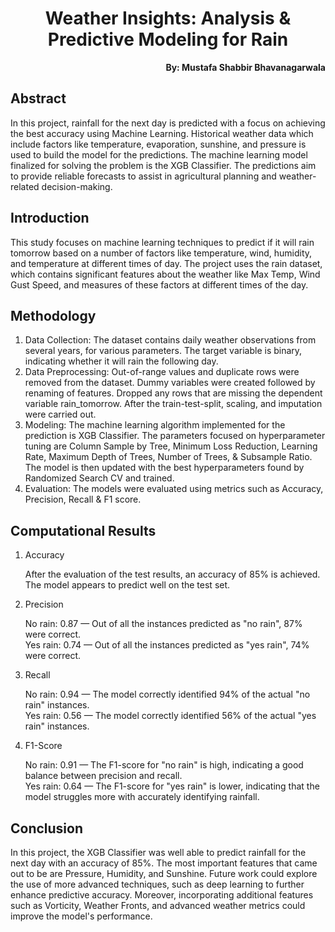 <h1 align="center">Weather Insights: Analysis & Predictive Modeling for Rain</h1>

<p align="right"><b>By: Mustafa Shabbir Bhavanagarwala</b></p>

## Abstract
<p>In this project, rainfall for the next day is predicted with a focus on achieving the best accuracy using Machine Learning. Historical weather data which include factors like temperature, evaporation, sunshine, and pressure is used to build the model for the predictions. The machine learning model finalized for solving the problem is the XGB Classifier. The predictions aim to provide reliable forecasts to assist in agricultural planning and weather-related decision-making.</p>

## Introduction
<p>This study focuses on machine learning techniques to predict if it will rain tomorrow based on a number of factors like temperature, wind, humidity, and temperature at different times of day. The project uses the rain dataset, which contains significant features about the weather like Max Temp, Wind Gust Speed, and measures of these factors at different times of the day.</p>

## Methodology
<ol>
<li>Data Collection: The dataset contains daily weather observations from several years, for various parameters. The target variable is binary, indicating whether it will rain the following day.</li>
<li>
Data Preprocessing: Out-of-range values and duplicate rows were removed from the dataset. Dummy variables were created followed by renaming of features. Dropped any rows that are missing the dependent variable rain_tomorrow. After the train-test-split, scaling, and imputation were carried out.</li>
<li>
Modeling: The machine learning algorithm implemented for the prediction is XGB Classifier. The parameters focused on hyperparameter tuning are Column Sample by Tree, Minimum Loss Reduction, Learning Rate, Maximum Depth of Trees, Number of Trees, & Subsample Ratio. The model is then updated with the best hyperparameters found by Randomized Search CV and trained.</li>
<li>
Evaluation: The models were evaluated using metrics such as Accuracy, Precision, Recall & F1 score.</li>
</ol>

## Computational Results
<ol>
<li>Accuracy</li>
<p>
After the evaluation of the test results, an accuracy of 85% is achieved. The model appears to predict well on the test set.</p>
<li>
Precision</li>
<p>No rain: 0.87 — Out of all the instances predicted as "no rain", 87% were correct.<br>
Yes rain: 0.74 — Out of all the instances predicted as "yes rain", 74% were correct.</p>
<li>
Recall</li>
<p>
No rain: 0.94 — The model correctly identified 94% of the actual "no rain" instances.<br>
Yes rain: 0.56 — The model correctly identified 56% of the actual "yes rain" instances.</p>
<li>F1-Score</li>
<p>No rain: 0.91 — The F1-score for "no rain" is high, indicating a good balance between precision and recall.<br>
Yes rain: 0.64 — The F1-score for "yes rain" is lower, indicating that the model struggles more with accurately identifying rainfall.</p>
</ol>

## Conclusion
<p>In this project, the XGB Classifier was well able to predict rainfall for the next day with an accuracy of 85%. The most important features that came out to be are Pressure, Humidity, and Sunshine. Future work could explore the use of more advanced techniques, such as deep learning to further enhance predictive accuracy. Moreover, incorporating additional features such as Vorticity, Weather Fronts, and advanced weather metrics could improve the model's performance.</p>
 

